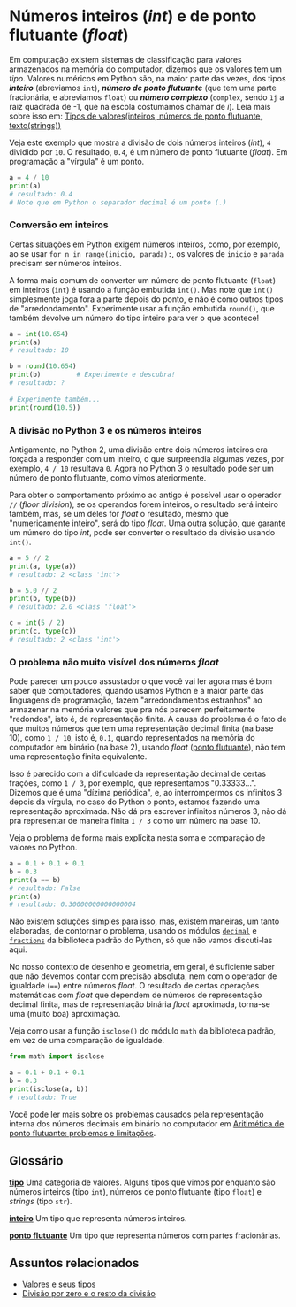 # Números inteiros (*int*) e de ponto flutuante (*float*)


Em computação existem sistemas de classificação para valores armazenados na memória do computador, dizemos que os valores tem um *tipo*. Valores numéricos em Python são, na maior parte das vezes, dos tipos ***inteiro*** (abreviamos `int`), ***número de ponto flutuante*** (que tem uma parte fracionária, e abreviamos `float`) ou ***número complexo*** (`complex`, sendo `1j` a raiz quadrada de -1, que na escola costumamos chamar de *i*). Leia mais sobre isso em: [Tipos de valores(inteiros, números de ponto flutuante, texto(strings))](tipagem_py.md)

Veja este exemplo que mostra a divisão de dois números inteiros (*int*), `4` dividido por `10`. O resultado, `0.4`, é um número de ponto flutuante (*float*). Em programação a "vírgula" é um ponto.

```python
a = 4 / 10
print(a)
# resultado: 0.4
# Note que em Python o separador decimal é um ponto (.)
```


### Conversão em inteiros
 
Certas situações em Python exigem números inteiros, como, por exemplo,  ao se usar `for n in range(inicio, parada):`, os valores de `inicio` e `parada` precisam ser números inteiros.

A forma mais comum de converter um número de ponto flutuante (`float`) em inteiros (`int`) é usando a função embutida `int()`. Mas note que `int()` simplesmente joga fora a parte depois do ponto, e não é como outros tipos de "arredondamento". Experimente usar a função embutida `round()`, que também devolve um número do tipo inteiro para ver o que acontece!

```python
a = int(10.654) 
print(a)
# resultado: 10

b = round(10.654)
print(b)         # Experimente e descubra!
# resultado: ?
 
# Experimente também...
print(round(10.5))
```

### A divisão no Python 3 e os números inteiros

Antigamente, no Python 2, uma divisão entre dois números inteiros era forçada a responder com um inteiro, o que surpreendia algumas vezes, por exemplo, `4 / 10` resultava `0`. Agora no Python 3 o resultado pode ser um número de ponto flutuante, como vimos ateriormente.

Para obter o comportamento próximo ao antigo é possível usar o operador `//` (*floor division*), se os operandos forem inteiros, o resultado será inteiro também, mas, se um deles for *float* o resultado, mesmo que "numericamente inteiro", será do tipo *float*. Uma outra solução, que garante um número do tipo *int*, pode ser converter o resultado da divisão usando `int()`.

```python
a = 5 // 2
print(a, type(a))
# resultado: 2 <class 'int'>

b = 5.0 // 2
print(b, type(b))
# resultado: 2.0 <class 'float'>

c = int(5 / 2)
print(c, type(c))
# resultado: 2 <class 'int'>
```

### O problema não muito visível dos números *float*

Pode parecer um pouco assustador o que você vai ler agora mas é bom saber que computadores, quando usamos Python e a maior parte das linguagens de programação, fazem "arredondamentos estranhos" ao armazenar na memória valores que pra nós parecem perfeitamente "redondos", isto é, de representação finita. A causa do problema é o fato de que muitos números que tem uma representação decimal finita (na base 10), como `1 / 10`, isto é, `0.1`, quando representados na memória do computador em binário (na base 2), usando *float* ([ponto flutuante](https://pt.wikipedia.org/wiki/V%C3%ADrgula_flutuante)), não tem uma representação finita equivalente.

Isso é parecido com a dificuldade da representação decimal de certas frações, como `1 / 3`, por exemplo, que representamos "0.33333...". Dizemos que é uma "dízima periódica", e, ao interrompermos os infinitos 3 depois da vírgula, no caso do Python o ponto, estamos fazendo uma representação aproximada. Não dá pra escrever infinitos números 3, não dá pra representar de maneira finita `1 / 3` como um número na base 10.

Veja o problema de forma mais explícita nesta soma e comparação de valores no Python.

```python
a = 0.1 + 0.1 + 0.1
b = 0.3
print(a == b)
# resultado: False
print(a)
# resultado: 0.30000000000000004
```

Não existem soluções simples para isso, mas, existem maneiras, um tanto elaboradas, de contornar o problema, usando os módulos [`decimal`](https://docs.python.org/pt-br/3.9/library/decimal.html) e [`fractions`](https://docs.python.org/pt-br/3.11/library/fractions.html) da biblioteca padrão do Python, só que não vamos discuti-las aqui.

No nosso contexto de desenho e geometria, em geral, é suficiente saber que não devemos contar com precisão absoluta, nem com o operador de igualdade (`==`) entre números *float*. O resultado de certas operações matemáticas com *float* que dependem de números de representação decimal finita, mas de representação binária *float* aproximada, torna-se uma (muito boa) aproximação. 

Veja como usar a função `isclose()` do módulo `math` da biblioteca padrão, em vez de uma comparação de igualdade.

```python
from math import isclose

a = 0.1 + 0.1 + 0.1
b = 0.3
print(isclose(a, b))
# resultado: True
```

Você pode ler mais sobre os problemas causados pela representação interna dos números decimais em binário no computador em [Aritimética de ponto flutuante: problemas e limitações](https://docs.python.org/pt-br/3/tutorial/floatingpoint.html).


## Glossário

[**tipo**](https://penseallen.github.io/PensePython2e/01-jornada.html#termo:tipo) Uma categoria de valores. Alguns tipos que vimos por enquanto são números inteiros (tipo `int`), números de ponto flutuante (tipo `float`) e *strings* (tipo `str`).

[**inteiro**](https://penseallen.github.io/PensePython2e/01-jornada.html#termo:inteiro) Um tipo que representa números inteiros.

[**ponto flutuante**](https://penseallen.github.io/PensePython2e/01-jornada.html#termo:ponto%20flutuante) Um tipo que representa números com partes fracionárias.

## Assuntos relacionados

- [Valores e seus tipos](tipagem_py.md)
- [Divisão por zero e o resto da divisão](divisao.md)

